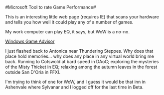 #Microsoft Tool to rate Game Performance#

This is an interesting little web page (requires IE) that scans your hardware and tells you how well it could play any of a number of games.



My work computer can play EQ, it says, but WoW is a no-no.



[Windows Game Advisor](http://www.microsoft.com/windowsxp/using/games/gameadvisor/default.mspx)



I just flashed back to Antonica near Thundering Steppes. Why does that place hold memories... why does any place in any virtual world bring me back. Running to Cotswold at bard speed in DAoC; exploring the mysteries of the Misty Thicket in EQ; relaxing among the autumn leaves in the forest outside San D'Oria in FFXI.



I'm trying to think of one for WoW, and I guess it would be that inn in Ashenvale where Sylvanar and I logged off for the last time in Beta.



